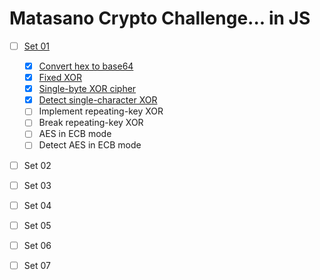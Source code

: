 Matasano Crypto Challenge... in JS
===

 - [ ] [Set 01](https://github.com/herrniemand/MatasanoCryptoChallenge/tree/master/Set-01)
    + [x] [Convert hex to base64](https://github.com/herrniemand/MatasanoCryptoChallenge/tree/master/Set-01/Challenge-01)
    + [x] [Fixed XOR](https://github.com/herrniemand/MatasanoCryptoChallenge/tree/master/Set-01/Challenge-02)
    + [x] [Single-byte XOR cipher](https://github.com/herrniemand/MatasanoCryptoChallenge/tree/master/Set-01/Challenge-03)
    + [x] [Detect single-character XOR](https://github.com/herrniemand/MatasanoCryptoChallenge/tree/master/Set-01/Challenge-04)
    + [ ] Implement repeating-key XOR
    + [ ] Break repeating-key XOR
    + [ ] AES in ECB mode
    + [ ] Detect AES in ECB mode

- [ ] Set 02

- [ ] Set 03

- [ ] Set 04

- [ ] Set 05

- [ ] Set 06

- [ ] Set 07